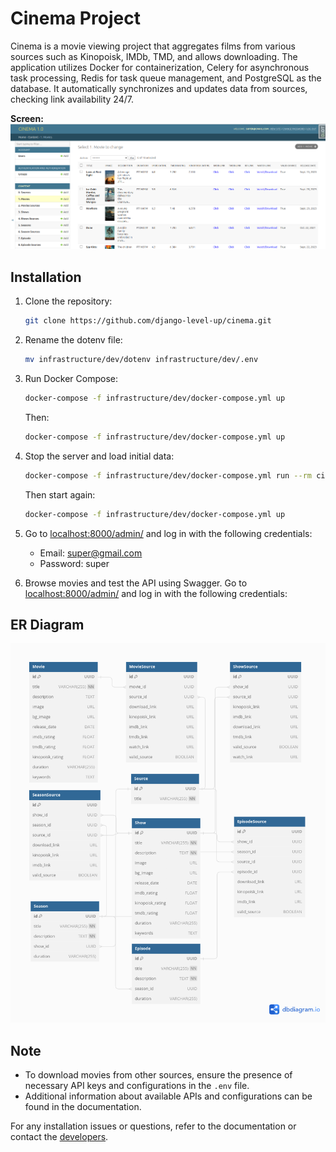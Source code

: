 # Cinema Project

Cinema is a movie viewing project that aggregates films from various sources such as Kinopoisk, IMDb, TMD, and allows downloading. The application utilizes Docker for containerization, Celery for asynchronous task processing, Redis for task queue management, and PostgreSQL as the database. It automatically synchronizes and updates data from sources, checking link availability 24/7.

**Screen:**
![Screen](SCREEN.png)

## Installation

1. Clone the repository:

    ```bash
    git clone https://github.com/django-level-up/cinema.git
    ```

2. Rename the dotenv file:

    ```bash
    mv infrastructure/dev/dotenv infrastructure/dev/.env
    ```

3. Run Docker Compose:

    ```bash
    docker-compose -f infrastructure/dev/docker-compose.yml up
    ```

    Then:

    ```bash
    docker-compose -f infrastructure/dev/docker-compose.yml up
    ```

4. Stop the server and load initial data:

    ```bash
    docker-compose -f infrastructure/dev/docker-compose.yml run --rm cinema_app_dev sh -c "python3 manage.py import_movies && python3 manage.py import_shows"
    ```

    Then start again:

    ```bash
    docker-compose -f infrastructure/dev/docker-compose.yml up
    ```

5. Go to [localhost:8000/admin/](http://localhost:8000/admin/) and log in with the following credentials:
   - Email: super@gmail.com
   - Password: super

6. Browse movies and test the API using Swagger. Go to [localhost:8000/admin/](http://localhost:8000/admin/) and log in with the following credentials:

## ER Diagram

![ER Diagram](ER.png)

## Note

- To download movies from other sources, ensure the presence of necessary API keys and configurations in the `.env` file.
- Additional information about available APIs and configurations can be found in the documentation.

For any installation issues or questions, refer to the documentation or contact the [developers](mailto:safarovqofficial@gmail.com).
